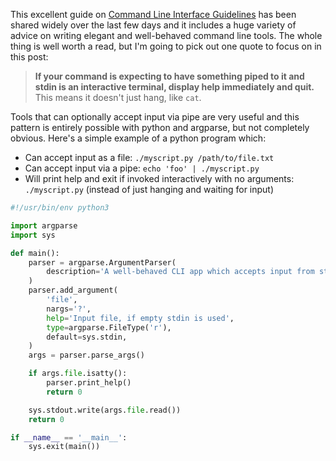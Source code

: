 <!--
.. title: A python CLI app which accepts input from stdin or a file
.. slug: stdin-or-file
.. date: 2020-12-07 00:00:00
.. tags: python,terminal
.. category: 
.. link: 
.. description: 
.. type: text
-->

This excellent guide on [Command Line Interface Guidelines](https://clig.dev/) has been shared widely over the last few days and it includes a huge variety of advice on writing elegant and well-behaved command line tools. The whole thing is well worth a read, but I'm going to pick out one quote to focus on in this post:

> **If your command is expecting to have something piped to it and stdin is an interactive terminal, display help immediately and quit.** This means it doesn't just hang, like `cat`.

Tools that can optionally accept input via pipe are very useful and this pattern is entirely possible with python and argparse, but not completely obvious. Here's a simple example of a python program which:

- Can accept input as a file: `./myscript.py /path/to/file.txt`
- Can accept input via a pipe: `echo 'foo' | ./myscript.py`
- Will print help and exit if invoked interactively with no arguments: `./myscript.py` (instead of just hanging and waiting for input)

```py
#!/usr/bin/env python3

import argparse
import sys

def main():
    parser = argparse.ArgumentParser(
        description='A well-behaved CLI app which accepts input from stdin or a file'
    )
    parser.add_argument(
        'file',
        nargs='?',
        help='Input file, if empty stdin is used',
        type=argparse.FileType('r'),
        default=sys.stdin,
    )
    args = parser.parse_args()

    if args.file.isatty():
        parser.print_help()
        return 0

    sys.stdout.write(args.file.read())
    return 0

if __name__ == '__main__':
    sys.exit(main())
```
